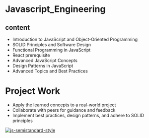 # Javascript_Engineering

## content

- Introduction to JavaScript and Object-Oriented Programming
- SOLID Principles and Software Design
- Functional Programming in JavaScript
- React prerequisite
- Advanced JavaScript Concepts
- Design Patterns in JavaScript
- Advanced Topics and Best Practices

# Project Work

- Apply the learned concepts to a real-world project
- Collaborate with peers for guidance and feedback
- Implement best practices, design patterns, and adhere to SOLID principles


[![js-semistandard-style](https://raw.githubusercontent.com/standard/semistandard/master/badge.svg)](https://github.com/standard/semistandard)
